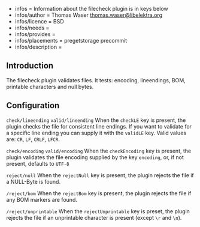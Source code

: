 - infos = Information about the filecheck plugin is in keys below
- infos/author = Thomas Waser <thomas.waser@libelektra.org>
- infos/licence = BSD
- infos/needs =
- infos/provides =
- infos/placements = pregetstorage precommit
- infos/description =

## Introduction ##

The filecheck plugin validates files. It tests: encoding, lineendings, BOM, printable characters and null bytes.

## Configuration ##

`check/lineending`
`valid/lineending`
When the `checkLE` key is present, the plugin checks the file for consistent line endings. If you want to validate for a specific line ending you can supply it with the `validLE` key. Valid values are: `CR`, `LF`, `CRLF`, `LFCR`.

`check/encoding`
`valid/encoding`
When the `checkEncoding` key is present, the plugin validates the file encoding supplied by the key `encoding`, or, if not present, defaults to `UTF-8`

`reject/null`
When the `rejectNull` key is present, the plugin rejects the file if a NULL-Byte is found. 

`/reject/bom`
When the `rejectBom` key is present, the plugin rejects the file if any BOM markers are found.

`/reject/unprintable`
When the `rejectUnprintable` key is preset, the plugin rejects the file if an unprintable character is present (except `\r` and `\n`).

